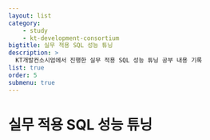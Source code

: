 ```yaml
---
layout: list
category: 
    - study
    - kt-development-consortium
bigtitle: 실무 적용 SQL 성능 튜닝
description: >
  KT개발컨소시엄에서 진행한 실무 적용 SQL 성능 튜닝 공부 내용 기록
list: true
order: 5
submenu: true
---
```

# 실무 적용 SQL 성능 튜닝



